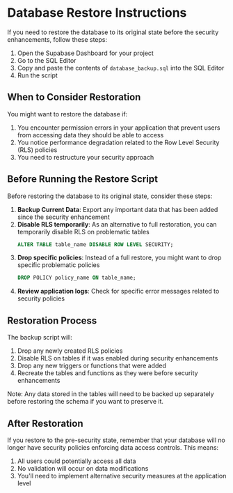 
# Database Restore Instructions

If you need to restore the database to its original state before the security enhancements, follow these steps:

1. Open the Supabase Dashboard for your project
2. Go to the SQL Editor
3. Copy and paste the contents of `database_backup.sql` into the SQL Editor
4. Run the script

## When to Consider Restoration

You might want to restore the database if:

1. You encounter permission errors in your application that prevent users from accessing data they should be able to access
2. You notice performance degradation related to the Row Level Security (RLS) policies
3. You need to restructure your security approach

## Before Running the Restore Script

Before restoring the database to its original state, consider these steps:

1. **Backup Current Data**: Export any important data that has been added since the security enhancement
2. **Disable RLS temporarily**: As an alternative to full restoration, you can temporarily disable RLS on problematic tables
   ```sql
   ALTER TABLE table_name DISABLE ROW LEVEL SECURITY;
   ```
3. **Drop specific policies**: Instead of a full restore, you might want to drop specific problematic policies
   ```sql
   DROP POLICY policy_name ON table_name;
   ```
4. **Review application logs**: Check for specific error messages related to security policies

## Restoration Process

The backup script will:

1. Drop any newly created RLS policies
2. Disable RLS on tables if it was enabled during security enhancements
3. Drop any new triggers or functions that were added
4. Recreate the tables and functions as they were before security enhancements

Note: Any data stored in the tables will need to be backed up separately before restoring the schema if you want to preserve it.

## After Restoration

If you restore to the pre-security state, remember that your database will no longer have security policies enforcing data access controls. This means:

1. All users could potentially access all data
2. No validation will occur on data modifications
3. You'll need to implement alternative security measures at the application level
